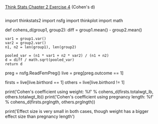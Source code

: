 [Think Stats Chapter 2 Exercise 4](http://greenteapress.com/thinkstats2/html/thinkstats2003.html#toc24) (Cohen's d)

>> ```python
import thinkstats2
import nsfg
import thinkplot
import math

def cohens_d(group1, group2):
    diff = group1.mean() - group2.mean()

    var1 = group1.var()
    var2 = group2.var()
    n1, n2 = len(group1), len(group2)

    pooled_var = (n1 * var1 + n2 * var2) / (n1 + n2)
    d = diff / math.sqrt(pooled_var)
    return d

preg = nsfg.ReadFemPreg()
live = preg[preg.outcome == 1]

firsts = live[live.birthord == 1]
others = live[live.birthord != 1]

print('Cohen\'s coefficient using weight: %f' % cohens_d(firsts.totalwgt_lb, others.totalwgt_lb))
print('Cohen\'s coefficient using pregnancy length: %f' % cohens_d(firsts.prglngth, others.prglngth))

print('Effect size is very small in both cases, though weight has a bigger effect size than pregnancy length')
```
